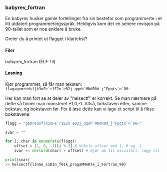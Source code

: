 ### babyrev_fortran

En babyrev husker gamle fortellinger fra sin bestefar som programmerte i et litt utdatert programmeringsspråk. Heldigvis kom det en senere revisjon på 90-tallet som er noe enklere å bruke.

Greier du å printet ut flagget i klartekst?


#### Filer
babyrev_fortran (ELF-fil)

#### Løsning
Kjør programmet, så får man teksten:
```flag=gemredsf|k3oFe`r1E2n`e02j_qqoh`MNdR8d_j^Fpqts`n`80~```

Her kan man fort se at deler av "helsectf" er korrekt. Se man nærmere på dette så finner man mønsteret +1,0,-1. Altså, bokstaven etter, samme bokstav, og bokstaven før. For å løse dette kan vi lage et script til å fikse bokstavene:

```python
flagg = "gemredsf|k3oFe`r1E2n`e02j_qqoh`MNdR8d_j^Fpqts`n`80~"

svar = ""

for i, char in enumerate(flagg):
    offset = (1, 0, -1)[i % 3] # Veksle offset med 1, 0 og -1
    svar += chr(ord(char) + offset) # Gjør om til asciitall, legg til   offset og gjør om til bokstav.

print(svar)
>> helsectf{l3nGe_s1D3n_f01k_progaMMeR7e_i_Fortran_90}
```
